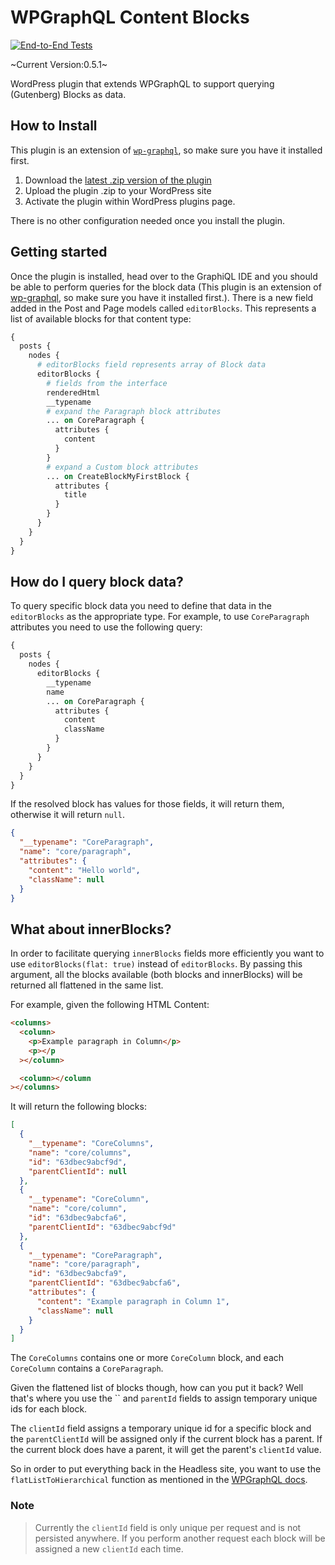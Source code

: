 # WPGraphQL Content Blocks

[![End-to-End Tests](https://github.com/wpengine/wp-graphql-content-blocks/actions/workflows/e2e-tests.yml/badge.svg)](https://github.com/wpengine/wp-graphql-content-blocks/actions/workflows/e2e-tests.yml)

~Current Version:0.5.1~

WordPress plugin that extends WPGraphQL to support querying (Gutenberg) Blocks as data.

## How to Install

This plugin is an extension of [`wp-graphql`](https://www.wpgraphql.com/), so make sure you have it installed first.

1. Download the [latest .zip version of the plugin](https://github.com/wpengine/wp-graphql-content-blocks/releases/latest)
2. Upload the plugin .zip to your WordPress site
3. Activate the plugin within WordPress plugins page.

There is no other configuration needed once you install the plugin.

## Getting started

Once the plugin is installed, head over to the GraphiQL IDE and you should be able to perform queries for the block data (This plugin is an extension of [wp-graphql](https://www.wpgraphql.com/), so make sure you have it installed first.).
There is a new field added in the Post and Page models called `editorBlocks`.
This represents a list of available blocks for that content type:

```graphql
{
  posts {
    nodes {
      # editorBlocks field represents array of Block data
      editorBlocks {
        # fields from the interface
        renderedHtml
        __typename
        # expand the Paragraph block attributes
        ... on CoreParagraph {
          attributes {
            content
          }
        }
        # expand a Custom block attributes
        ... on CreateBlockMyFirstBlock {
          attributes {
            title
          }
        }
      }
    }
  }
}
```

## How do I query block data?

To query specific block data you need to define that data in the `editorBlocks` as the appropriate type.
For example, to use `CoreParagraph` attributes you need to use the following query:

```graphql
{
  posts {
    nodes {
      editorBlocks {
        __typename
        name
        ... on CoreParagraph {
          attributes {
            content
            className
          }
        }
      }
    }
  }
}
```

If the resolved block has values for those fields, it will return them, otherwise it will return `null`.

```json
{
  "__typename": "CoreParagraph",
  "name": "core/paragraph",
  "attributes": {
    "content": "Hello world",
    "className": null
  }
}
```

## What about innerBlocks?

In order to facilitate querying `innerBlocks` fields more efficiently you want to use `editorBlocks(flat: true)` instead of `editorBlocks`.
By passing this argument, all the blocks available (both blocks and innerBlocks) will be returned all flattened in the same list.

For example, given the following HTML Content:

```html
<columns>
  <column>
    <p>Example paragraph in Column</p>
    <p></p
  ></column>

  <column></column
></columns>
```

It will return the following blocks:

```json
[
  {
    "__typename": "CoreColumns",
    "name": "core/columns",
    "id": "63dbec9abcf9d",
    "parentClientId": null
  },
  {
    "__typename": "CoreColumn",
    "name": "core/column",
    "id": "63dbec9abcfa6",
    "parentClientId": "63dbec9abcf9d"
  },
  {
    "__typename": "CoreParagraph",
    "name": "core/paragraph",
    "id": "63dbec9abcfa9",
    "parentClientId": "63dbec9abcfa6",
    "attributes": {
      "content": "Example paragraph in Column 1",
      "className": null
    }
  }
]
```

The `CoreColumns` contains one or more `CoreColumn` block, and each `CoreColumn` contains a `CoreParagraph`.

Given the flattened list of blocks though, how can you put it back? Well that's where you use the \`\` and `parentId` fields to assign temporary unique ids for each block.

The `clientId` field assigns a temporary unique id for a specific block and the `parentClientId` will
be assigned only if the current block has a parent. If the current block does have a parent, it will get the parent's `clientId` value.

So in order to put everything back in the Headless site, you want to use the `flatListToHierarchical` function as mentioned in the [WPGraphQL docs](https://www.wpgraphql.com/docs/menus#hierarchical-data).

### Note

> Currently the `clientId` field is only unique per request and is not persisted anywhere. If you perform another request each block will be assigned a new `clientId` each time.
